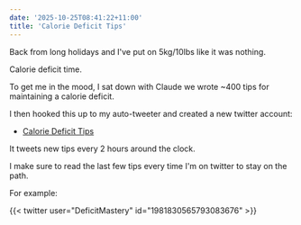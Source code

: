 ```yaml
---
date: '2025-10-25T08:41:22+11:00'
title: 'Calorie Deficit Tips'
---
```


Back from long holidays and I've put on 5kg/10lbs like it was nothing.

Calorie deficit time.

To get me in the mood, I sat down with Claude we wrote ~400 tips for maintaining a calorie deficit.

I then hooked this up to my auto-tweeter and created a new twitter account:

* [Calorie Deficit Tips](https://x.com/DeficitMastery)

It tweets new tips every 2 hours around the clock.

I make sure to read the last few tips every time I'm on twitter to stay on the path.

For example:

{{< twitter user="DeficitMastery" id="1981830565793083676" >}}

